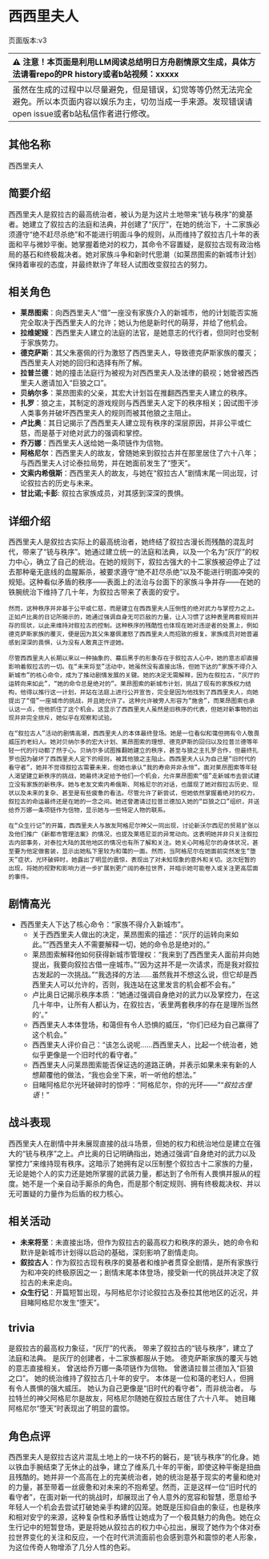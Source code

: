 # 西西里夫人
页面版本:v3
 

| :warning: 注意！本页面是利用LLM阅读总结明日方舟剧情原文生成，具体方法请看repo的PR history或者b站视频：xxxxx           |
|:----------------------------|
| 虽然在生成的过程中以尽量避免，但是错误，幻觉等等仍然无法完全避免。所以本页面内容以娱乐为主，切勿当成一手来源。发现错误请open issue或者b站私信作者进行修改。|



## 其他名称
西西里夫人
## 简要介绍
西西里夫人是叙拉古的最高统治者，被认为是为这片土地带来“铳与秩序”的奠基者。她建立了叙拉古的法庭和法典，并创建了“灰厅”，在她的统治下，十二家族必须遵守“绝不赶尽杀绝”和不能进行明面斗争的规则，从而维持了叙拉古几十年的表面和平与微妙平衡。她掌握着绝对的权力，其命令不容置疑，是叙拉古现有政治格局的基石和终极裁决者。她对家族斗争和新时代思潮（如莱昂图索的新城市计划）保持着审视的态度，并最终默许了年轻人试图改变叙拉古的努力。
## 相关角色
-   **莱昂图索**：向西西里夫人“借”一座没有家族介入的新城市，他的计划能否实施完全取决于西西里夫人的允许；她认为他是新时代的萌芽，并给了他机会。
-   **拉维妮娅**：西西里夫人建立的法庭的法官，是她意志的代行者，但同时也受制于家族势力。
-   **德克萨斯**：其父朱塞佩的行为激怒了西西里夫人，导致德克萨斯家族的覆灭；西西里夫人对她的回归和选择有所了解。
-   **拉普兰德**：她的撞击法庭行为被视为对西西里夫人及法律的藐视；她曾被西西里夫人邀请加入“巨狼之口”。
-   **贝纳尔多**：莱昂图索的父亲，其宏大计划旨在推翻西西里夫人建立的秩序。
-   **扎罗**：狼之主，其制定的游戏规则与西西里夫人定下的秩序相关；因试图干涉人类事务并破坏西西里夫人的规则而被其他狼之主阻止。
-   **卢比奥**：其日记揭示了西西里夫人建立现有秩序的深层原因，并非公平或仁慈，而是基于对绝对武力的强调和掌控。
-   **乔万娜**：西西里夫人送给她一条项链作为信物。
-   **阿格尼尔**：西西里夫人的故友，曾随她来到叙拉古并在那里居住了六十八年；与西西里夫人讨论泰拉局势，并在她面前发生了“堕天”。
-   **文索内希俄斯**：西西里夫人的故友，与她在“叙拉古人”剧情末尾一同出现，讨论叙拉古的历史与未来。
-   **甘比诺;卡彭**: 叙拉古家族成员，对其感到深深的畏惧。
## 详细介绍
西西里夫人是叙拉古实际上的最高统治者，她终结了叙拉古漫长而残酷的混乱时代，带来了“铳与秩序”。她通过建立统一的法庭和法典，以及一个名为“灰厅”的权力中心，确立了自己的统治。在她的规则下，叙拉古强大的十二家族被迫停止了过去那种毫无底线的血腥厮杀，被要求遵守“绝不赶尽杀绝”以及不能进行明面冲突的规矩。这种看似矛盾的秩序——表面上的法治与台面下的家族斗争并存——在她的铁腕统治下维持了几十年，为叙拉古带来了表面的安宁。

    然而，这种秩序并非基于公平或仁慈，而是建立在西西里夫人压倒性的绝对武力与掌控力之上。正如卢比奥的日记所揭示的，她通过强调自身无可匹敌的力量，让人习惯了这种表里两套规则并存的现状，以此来维持对叙拉古的控制。这种秩序的残酷性也体现在她对违逆者的处置上，例如德克萨斯家族的覆灭，便是因为其父朱塞佩激怒了西西里夫人而招致的报复。家族成员对她普遍感到深深的畏惧，认为没有人敢真正忤逆她。

    尽管西西里夫人长期以来以一种抽象的、幕后黑手的形象存在于叙拉古人心中，她的意志却直接影响着叙拉古的一切。在“未来将至”活动中，她虽然没有直接出场，但她下达的“家族不得介入新城市”的核心命令，成为了推动剧情发展的关键。她的决定无需解释，因为在叙拉古，“灰厅的运转向来如此”，“她的命令总是绝对的”。莱昂图索的新城市计划，挑战了现有的家族权力结构，他得以推行这一计划，并站在法庭上进行公开宣告，完全是因为他找到了西西里夫人，向她提出了“借”一座城市的挑战，并且她允许了。这种允许被旁人形容为“施舍”，而莱昂图索也承认这一点，但他抓住了这个机会。这显示了西西里夫人虽然是旧秩序的代表，但她对新事物的出现并非完全排斥，她似乎在观察和试验。

    在“叙拉古人”活动的剧情高潮，西西里夫人的本体最终登场。她是一位看似和蔼但拥有令人敬畏威压的老妇人。她对贝纳尔多的宏大计划、莱昂图索的理想、德克萨斯的回归以及拉普兰德等年轻一代的行动都了然于心。贝纳尔多试图推翻她建立的秩序，甚至与狼之主扎罗合作，但最终扎罗也因为破坏了西西里夫人定下的规则，被其他狼之主阻止。西西里夫人认为自己是“旧时代的看守者”，她并不觉得叙拉古需要未来，但她也承认“我的寿命并非永恒”。面对莱昂图索等年轻人渴望建立新秩序的挑战，她最终决定给予他们一个机会，允许莱昂图索“借”走新城市去尝试建立没有家族的新秩序。她与老友文索内希俄斯、阿格尼尔的对话，也展现了她对叙拉古历史、现状以及未来的复杂、甚至是有些疲惫的看法。尽管允许了新尝试，但她依然掌握着绝对的权力，叙拉古的命运最终还是在她的一念之间。她还曾邀请过拉普兰德加入她的“巨狼之口”组织，并送给乔万娜一条项链作为信物，显示她与一些特定人物的联系。

    在“众生行记”的开篇，西西里夫人与故友阿格尼尔神父一同出现，讨论新沃尔西尼的贸易扩张以及他们推广《新都市管理法案》的情况，也提及莱塔尼亚的异常动向。这表明她并非只关注叙拉古内部事务，对泰拉大陆的其他地区的情况也有所了解和关注。她关心阿格尼尔的身体状况，甚至要为他定做套装，显示出她私下里较为和蔼的一面。然而，当阿格尼尔在她面前突然发生“堕天”症状，光环破碎时，她露出了明显的震惊，表现出了对未知现象的意外和关切。这次短暂的出现，将她的视野和影响力进一步扩展到更广阔的泰拉世界，并暗示她可能卷入或关注更高层面的事件。
## 剧情高光
- 西西里夫人下达了核心命令：“家族不得介入新城市”。
    - 关于西西里夫人做出的决定，莱昂图索的描述：“灰厅的运转向来如此。”“西西里夫人不需要解释一切，她的命令总是绝对的。”
    - 莱昂图索解释他如何获得新城市管理权：“我来到了西西里夫人面前并向她提出，我要向叙拉古借一座城市。”“因为这并不是一次请求，而是我对叙拉古发起的一次挑战。”“我选择的方法......虽然我并不想这么说，但它却是西西里夫人可以允许的，否则，我连站在这里发言的机会都不会有。”
    - 卢比奥日记揭示秩序本质：“她通过强调自身绝对的武力以及掌控力，在这几十年中，让所有人都认为，在叙拉古，‘表里两套秩序的存在是理所当然的’。”
    - 西西里夫人本体登场，和蔼但有令人恐惧的威压，“你们已经为自己赢得了这个机会。”
    - 西西里夫人评价自己：“该怎么说呢......西西里夫人，比起一个统治者，她似乎更像是一个旧时代的看守者。”
    - 西西里夫人问莱昂图索能否保证选的道路正确，并表示如果未来有新的人想颠覆他的做法，“我也会坐下来，听一听他的想法。”
    - 目睹阿格尼尔光环破碎时的惊呼：“阿格尼尔，你的光环——”“*叙拉古俚语*！”
## 战斗表现
西西里夫人在剧情中并未展现直接的战斗场景，但她的权力和统治地位是建立在强大的“铳与秩序”之上。卢比奥的日记明确指出，她通过强调“自身绝对的武力以及掌控力”来维持现有秩序。这暗示了她拥有足以压制整个叙拉古十二家族的力量，无论是她个人的实力还是她所掌握的武装力量，都达到了令所有人畏惧并服从的程度。她不是一个亲自动手厮杀的角色，而是那个制定规则、拥有终极裁决权、并以无可置疑的力量作为后盾的权力核心。
## 相关活动
-   **未来将至**：未直接出场，但作为叙拉古的最高权力和秩序的源头，她的命令和默许是新城市计划得以启动的基础，深刻影响了剧情走向。
-   **叙拉古人**：作为叙拉古现有秩序的奠基者和维护者贯穿全剧情，是所有家族行为和冲突的终极原因之一；剧情末尾本体登场，接受新一代的挑战并决定了叙拉古的未来走向。
-   **众生行记**：开篇短暂出现，与阿格尼尔讨论叙拉古及泰拉其他地区的近况，并目睹阿格尼尔发生“堕天”。
## trivia
是叙拉古的最高权力象征，“灰厅”的代表。
    带来了叙拉古的“铳与秩序”，建立了法庭和法典。
    是灰厅的创建者，十二家族都服从于她。
    德克萨斯家族的覆灭与她的意志直接相关。
    曾送给乔万娜一条项链作为信物。
    曾邀请拉普兰德加入“巨狼之口”。
    她的统治维持了叙拉古几十年的安宁。
    本体是一位和蔼的老妇人，但拥有令人畏惧的强大威压。
    她认为自己更像是“旧时代的看守者”，而非统治者。
    与拉特兰的神父阿格尼尔是故友，阿格尼尔随她在叙拉古居住了六十八年。
    她目睹阿格尼尔“堕天”时表现出了明显的震惊。
## 角色点评
西西里夫人是叙拉古这片混乱土地上的一块不朽的磐石，是“铳与秩序”的化身。她以铁血手腕结束了无休止的战争，建立了维系几十年的平衡，即使这种平衡是扭曲且残酷的。她并非一个高高在上的完美统治者，她的统治是基于现实的考量和绝对的力量，甚至带着一丝疲惫和对未来的不抱希望。然而，正是这样一位“旧时代的看守者”，在面对新一代的挑战时，却展现出了令人意外的宽容和智慧，愿意给予年轻人一个机会去尝试打破她亲手构建的囚笼。她既是压抑自由的象征，也是秩序和相对安宁的来源，这种复杂性和矛盾性让她成为了一个极具魅力的角色。她在众生行记中的短暂登场，更是将她从叙拉古的权力中心拉出，展现了她作为个体对泰拉世界变化的关注和反应，一个在时代洪流面前也会感到意外和震惊的老人形象，为这位传奇人物增添了几分人性的色彩。